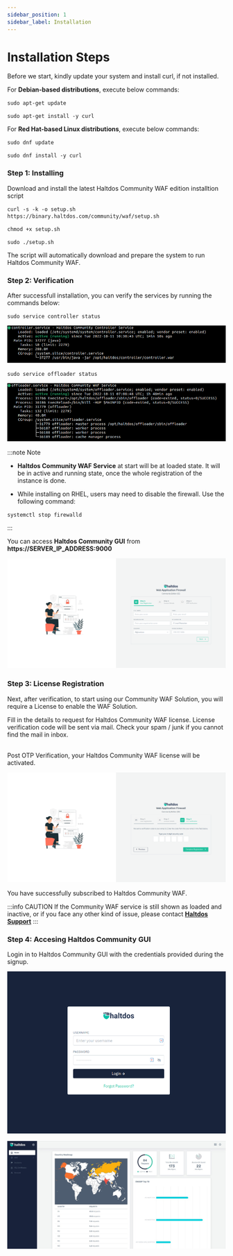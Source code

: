 ```yaml
---
sidebar_position: 1
sidebar_label: Installation
---
```


# Installation Steps

Before we start, kindly update your system and install curl, if not installed.

For **Debian-based distributions**, execute below commands:

```
sudo apt-get update
```
```
sudo apt-get install -y curl
```
For **Red Hat-based Linux distributions**, execute below commands:

```
sudo dnf update
```
```
sudo dnf install -y curl
```

### Step 1: Installing 

Download and install the latest Haltdos Community WAF edition installtion script

```
curl -s -k -o setup.sh https://binary.haltdos.com/community/waf/setup.sh
```

```
chmod +x setup.sh
```

```
sudo ./setup.sh
```

The script will automatically download and prepare the system to run Haltdos Community WAF.

### Step 2: Verification

After successfull installation, you can verify the services by running the commands below:

```
sudo service controller status
```

![haltdos](/img/ce-waf/docs/status/controller.png)


```
sudo service offloader status
```

![haltdos](/img/ce-waf/docs/status/offloader.png)

:::note Note 
- **Haltdos Community WAF Service** at start will be at loaded state. It will be in active and running state, once the whole registration of the instance is done.

- While installing on RHEL, users may need to disable the firewall. Use the following command: 
```
systemctl stop firewalld
```
:::

You can access **Haltdos Community GUI** from **https://SERVER_IP_ADDRESS:9000**

![haltdos](/img/ce-waf/docs/setup/setup.png)  


### Step 3: License Registration

Next, after verification, to start using our Community WAF Solution, you will require a License to enable the WAF Solution.

Fill in the details to request for Haltdos Community WAF license. License verification code will be sent via mail. Check your spam / junk if you cannot find the mail in inbox.

<br />
Post OTP Verification, your Haltdos Community WAF license will be activated.


![signup](/img/ce-waf/docs/setup/otp.png)

You have successfully subscribed to Haltdos Community WAF.

:::info CAUTION
If the Community WAF service is still shown as loaded and inactive, or if you face any other kind of issue, please contact [**Haltdos Support**](mailto:support@haltdos.com)
:::

### Step 4: Accesing Haltdos Community GUI

Login in to Haltdos Community GUI with the credentials provided during the signup.

![login](/img/ce-waf/docs/setup/login.png)

![overview](/img/ce-waf/docs/setup/overview.jpeg)
